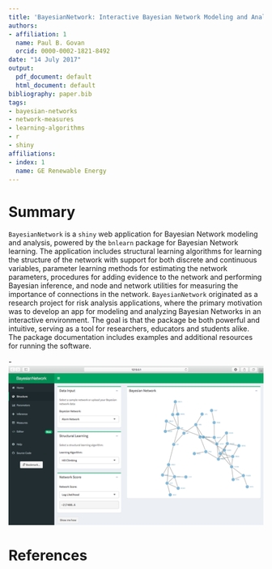 ```yaml
---
title: 'BayesianNetwork: Interactive Bayesian Network Modeling and Analysis'
authors:
- affiliation: 1
  name: Paul B. Govan
  orcid: 0000-0002-1821-8492
date: "14 July 2017"
output:
  pdf_document: default
  html_document: default
bibliography: paper.bib
tags:
- bayesian-networks
- network-measures
- learning-algorithms
- r
- shiny
affiliations:
- index: 1
  name: GE Renewable Energy
---
```


# Summary

`BayesianNetwork` is a `shiny` web application for Bayesian Network modeling and analysis, powered by the `bnlearn` package for Bayesian Network learning. The application includes structural learning algorithms for learning the structure of the network with support for both discrete and continuous variables, parameter learning methods for estimating the network parameters, procedures for adding evidence to the network and performing Bayesian inference, and node and network utilities for measuring the importance of connections in the network. `BayesianNetwork` originated as a research project for risk analysis applications, where the primary motivation was to develop an app for modeling and analyzing Bayesian Networks in an interactive environment. The goal is that the package be both powerful and intuitive, serving as a tool for researchers, educators and students alike. The package documentation includes examples and additional resources for running the software.

-![Structure tab](Structure.png)

# References
